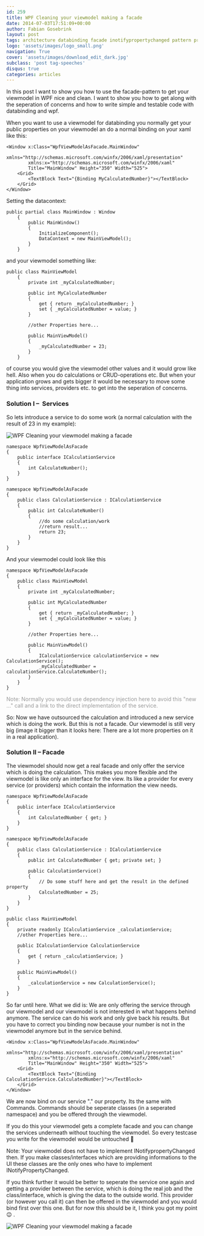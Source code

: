 ```yaml
---
id: 259
title: WPF Cleaning your viewmodel making a facade
date: 2014-07-03T17:51:09+00:00
author: Fabian Gosebrink
layout: post
tags: architecture databinding facade inotifypropertychanged pattern provider services wpf 
logo: 'assets/images/logo_small.png'
navigation: True
cover: 'assets/images/download_edit_dark.jpg'
subclass: 'post tag-speeches'
disqus: true
categories: articles
---
```


In this post I want to show you how to use the facade-pattern to get your viewmodel in WPF nice and clean. I want to show you how to get along with the seperation of concerns and how to write simple and testable code with databinding and wpf.

When you want to use a viewmodel for databinding you normally get your public properties on your viewmodel an do a normal binding on your xaml like this:

<pre><code class="xml">&lt;Window x:Class="WpfViewModelAsFacade.MainWindow"
        xmlns="http://schemas.microsoft.com/winfx/2006/xaml/presentation"
        xmlns:x="http://schemas.microsoft.com/winfx/2006/xaml"
        Title="MainWindow" Height="350" Width="525"&gt;
    &lt;Grid&gt;
        &lt;TextBlock Text="{Binding MyCalculatedNumber}"&gt;&lt;/TextBlock&gt;
    &lt;/Grid&gt;
&lt;/Window&gt;</code></pre>

Setting the datacontext:

<pre><code class="cs">public partial class MainWindow : Window
    {
        public MainWindow()
        {
            InitializeComponent();
            DataContext = new MainViewModel();
        }
    }</code></pre>

and your viewmodel something like:

<pre><code class="cs">public class MainViewModel
    {
        private int _myCalculatedNumber;

        public int MyCalculatedNumber
        {
            get { return _myCalculatedNumber; }
            set { _myCalculatedNumber = value; }
        }

        //other Properties here...

        public MainViewModel()
        {
            _myCalculatedNumber = 23;
        }
    }</code></pre>

of course you would give the viewmodel other values and it would grow like hell. Also when you do calculations or CRUD-operations etc. But when your application grows and gets bigger it would be necessary to move some thing into services, providers etc. to get into the seperation of concerns.



### Solution I &#8211;  Services

So lets introduce a service to do some work (a normal calculation with the result of 23 in my example):

![WPF Cleaning your viewmodel making a facade]({{site.baseurl}}assets/articles/2014-07-03/738a03ba-0a12-4ab1-b4e4-614d4c1625bf.jpg)

<pre><code class="cs">namespace WpfViewModelAsFacade
{
    public interface ICalculationService
    {
        int CalculateNumber();
    }
}</code></pre>

<pre><code class="cs">namespace WpfViewModelAsFacade
{
    public class CalculationService : ICalculationService
    {
        public int CalculateNumber()
        {
            //do some calculation/work
            //return result...
            return 23;
        }
    }
}
</code></pre>

And your viewmodel could look like this

<pre><code class="cs">namespace WpfViewModelAsFacade
{
    public class MainViewModel
    {
        private int _myCalculatedNumber;

        public int MyCalculatedNumber
        {
            get { return _myCalculatedNumber; }
            set { _myCalculatedNumber = value; }
        }

        //other Properties here...

        public MainViewModel()
        {
            ICalculationService calculationService = new CalculationService();
            _myCalculatedNumber = calculationService.CalculateNumber();
        }
    }
}
</code></pre>

<span style="color: #999999;">Note: Normally you would use dependency injection here to avoid this "new &#8230;" call and a link to the direct implementation of the service.</span>

So: Now we have outsourced the calculation and introduced a new service which is doing the work. But this is not a facade. Our viewmodel is still very big (image it bigger than it looks here: There are a lot more properties on it in a real application).



### Solution II &#8211; Facade

The viewmodel should now get a real facade and only offer the service which is doing the calculation. This makes you more flexible and the viewmodel is like only an interface for the view. Its like a provider for every service (or providers) which contain the information the view needs.

<pre><code class="cs">namespace WpfViewModelAsFacade
{
    public interface ICalculationService
    {
        int CalculatedNumber { get; }
    }
}</code></pre>

<pre><code class="cs">namespace WpfViewModelAsFacade
{
    public class CalculationService : ICalculationService
    {
        public int CalculatedNumber { get; private set; }

        public CalculationService()
        {
            // Do some stuff here and get the result in the defined property
            CalculatedNumber = 25;
        }
    }
}
</code></pre>

<pre><code class="cs">public class MainViewModel
{
	private readonly ICalculationService _calculationService;
	//other Properties here...

	public ICalculationService CalculationService
	{
		get { return _calculationService; }
	}

	public MainViewModel()
	{
		_calculationService = new CalculationService();
	}
}</code></pre>

So far until here. What we did is: We are only offering the service through our viewmodel and our viewmodel is not interested in what happens behind anymore. The service can do his work and only give back his results. But you have to correct you binding now because your number is not in the viewmodel anymore but in the service behind.

<pre><code class="xml">&lt;Window x:Class="WpfViewModelAsFacade.MainWindow"
        xmlns="http://schemas.microsoft.com/winfx/2006/xaml/presentation"
        xmlns:x="http://schemas.microsoft.com/winfx/2006/xaml"
        Title="MainWindow" Height="350" Width="525"&gt;
    &lt;Grid&gt;
        &lt;TextBlock Text="{Binding CalculationService.CalculatedNumber}"&gt;&lt;/TextBlock&gt;
    &lt;/Grid&gt;
&lt;/Window&gt;
</code></pre>

We are now bind on our service "." our property. Its the same with Commands. Commands should be seperate classes (in a seperated namespace) and you be offered through the viewmodel.

If you do this your viewmodel gets a complete facade and you can change the services underneath without touching the viewmodel. So every testcase you write for the viewmodel would be untouched 🙂

Note: Your viewmodel does not have to implement INotifypropertyChanged then. If you make classes/interfaces which are providing informations to the UI these classes are the only ones who have to implement INotifyPropertyChanged.

If you think further it would be better to seperate the service one again and getting a provider between the service, which is doing the real job and the class/interface, which is giving the data to the outside world. This provider (or however you call it) can then be offered in the viewmodel and you would bind first over this one. But for now this should be it, I think you got my point 😉 .

![WPF Cleaning your viewmodel making a facade]({{site.baseurl}}assets/articles/2014-07-03/849fc8bb-736e-41d1-83e7-6713209c9f0c.jpg)

